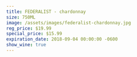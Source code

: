 ```yaml
---
title: FEDERALIST - chardonnay
size: 750ML
image: /assets/images/federalist-chardonnay.jpg
reg_price: $19.99
special_price: $15.99
expiration_date: 2018-09-04 00:00:00 -0600
show_wine: true
---
```


